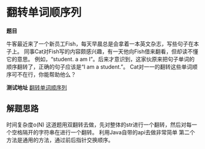 # 翻转单词顺序列

**题目**

牛客最近来了一个新员工Fish，每天早晨总是会拿着一本英文杂志，写些句子在本子上。
同事Cat对Fish写的内容颇感兴趣，有一天他向Fish借来翻看，但却读不懂它的意思。
例如，“student. a am I”。后来才意识到，这家伙原来把句子单词的顺序翻转了，正确的句子应该是“I am a student.”。
Cat对一一的翻转这些单词顺序可不在行，你能帮助他么？

**测试地址**
[翻转单词顺序列](https://www.nowcoder.com/practice/3194a4f4cf814f63919d0790578d51f3?tpId=13&tqId=11197&rp=2&ru=%2Fta%2Fcoding-interviews&qru=%2Fta%2Fcoding-interviews%2Fquestion-ranking&tPage=3)

## 解题思路

时间复杂度o(N)
这道题用双翻转去做，先对整体的str进行一个翻转，然后对每一个空格隔开的字符串在进行一个翻转。
利用Java自带的api去做非常简单
第二个方法是通用的方法，通过前后指针交换顺序。

